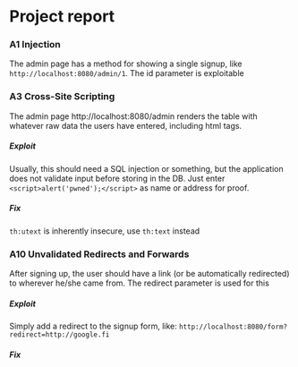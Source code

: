 # Project report

### A1 Injection
The admin page has a method for showing a single signup, like
`http://localhost:8080/admin/1`. The id parameter is exploitable

### A3 Cross-Site Scripting
The admin page http://localhost:8080/admin renders the table with whatever raw data the
users have entered, including html tags.

##### Exploit
Usually, this should need a SQL injection or something, but the application
does not validate input before storing in the DB. Just enter
`<script>alert('pwned');</script>` as name or address for proof.

##### Fix
`th:utext` is inherently insecure, use `th:text` instead

### A10 Unvalidated Redirects and Forwards
After signing up, the user should have a link (or be automatically redirected)
to wherever he/she came from. The redirect parameter is used for this

##### Exploit
Simply add a redirect to the signup form, like:
`http://localhost:8080/form?redirect=http://google.fi`

##### Fix
